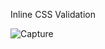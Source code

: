 Inline CSS Validation

![Capture](https://user-images.githubusercontent.com/32956051/104038565-1daac680-518a-11eb-84fc-b390da4ffc70.PNG)
